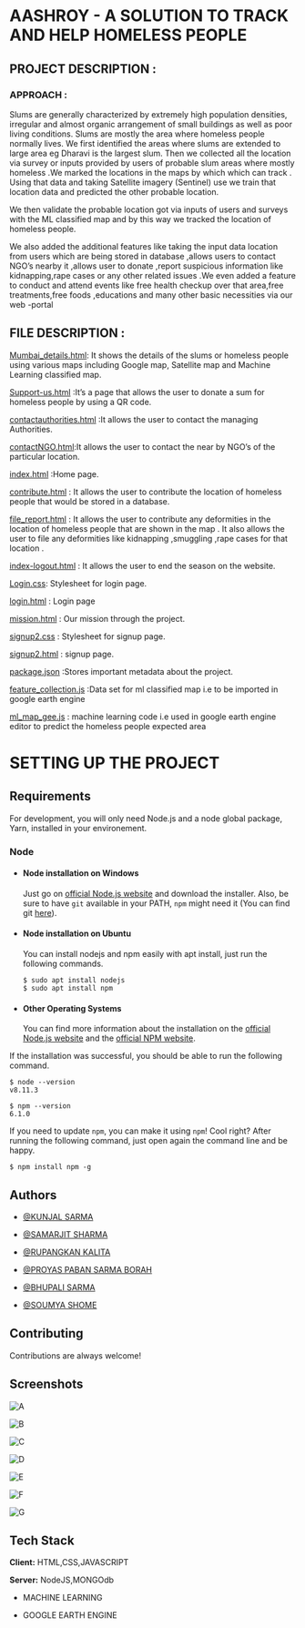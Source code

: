 
# AASHROY - A SOLUTION TO TRACK AND HELP HOMELESS PEOPLE




## PROJECT DESCRIPTION :
### APPROACH :

Slums are generally characterized by extremely high population densities, irregular and almost organic arrangement of small buildings  as well as poor living conditions.
Slums are mostly the area where homeless people normally lives.
We first identified the areas where slums are extended to large area eg Dharavi is the largest slum. Then we  collected all the location via survey or inputs provided by users of probable slum areas where mostly homeless .We marked the locations in the maps by which which can track . 
Using that data and taking Satellite imagery (Sentinel) use we train that location data and predicted the other probable location.

We then validate the probable location got via inputs of users and surveys with the ML classified map and by this way we tracked the location of homeless people.

We also added the additional features like taking the input data location from users which are being stored in database ,allows users to contact NGO’s nearby it ,allows user to donate ,report suspicious information like kidnapping,rape cases or any other related issues .We even added a feature to conduct and attend events like free health checkup over that area,free treatments,free foods ,educations and many other basic necessities via our web -portal


## FILE  DESCRIPTION :

[Mumbai_details.html](https://github.com/Spritan/AASHROY/blob/main/Mumbai_details.html): It shows the details of the slums or homeless people using various maps including Google map, Satellite map and Machine Learning classified map.
 
[Support-us.html](https://github.com/Spritan/AASHROY/blob/main/Support-us.html) :It’s a page that allows the user to donate a sum for homeless people by using a QR code.
 
[contactauthorities.html](https://github.com/Spritan/AASHROY/blob/main/contact%20authorities.html) :It allows the user to contact the managing Authorities.
 
[contactNGO.html](https://github.com/Spritan/AASHROY/blob/main/contactNGO.html):It allows the user to contact the near by NGO’s of the particular location.
 
[index.html](https://github.com/Spritan/AASHROY/blob/main/index.html) :Home page.
 
[contribute.html](https://github.com/Spritan/AASHROY/blob/main/contribute.html) : It allows the user to contribute the location of homeless people that would be stored in a database.
 
[file_report.html](https://github.com/Spritan/AASHROY/blob/main/file_report.html) : It allows the user to contribute any deformities in the location of homeless people that are shown in the map . It also allows the user to file any deformities like kidnapping ,smuggling ,rape cases for that location . 
 
[index-logout.html](https://github.com/Spritan/AASHROY/blob/main/index-logout.html) : It allows the user to end the season on the website.
 
[Login.css](https://github.com/Spritan/AASHROY/blob/main/login.css): Stylesheet for login page.
 
[login.html](https://github.com/Spritan/AASHROY/blob/main/login.html) : Login page
 
[mission.html](https://github.com/Spritan/AASHROY/blob/main/mission.html) : Our mission through the project.
 
[signup2.css](https://github.com/Spritan/AASHROY/blob/main/signup2.css) : Stylesheet for signup page.
 
[signup2.html](https://github.com/Spritan/AASHROY/blob/main/signup2.html) : signup page.
 
[package.json](https://github.com/Spritan/AASHROY/blob/main/package.json) :Stores important metadata about the project.
 
 
[feature_collection.js](https://github.com/Spritan/AASHROY/blob/main/feature_collection.js) :Data set for ml classified map i.e to be imported in google earth engine
 
[ml_map_gee.js](https://github.com/Spritan/AASHROY/blob/main/ml_map_gee.js) : machine learning code i.e used in google earth engine editor to predict the homeless people expected area







# SETTING UP THE PROJECT
## Requirements

For development, you will only need Node.js and a node global package, Yarn, installed in your environement.

### Node
- #### Node installation on Windows

  Just go on [official Node.js website](https://nodejs.org/) and download the installer.
Also, be sure to have `git` available in your PATH, `npm` might need it (You can find git [here](https://git-scm.com/)).

- #### Node installation on Ubuntu

  You can install nodejs and npm easily with apt install, just run the following commands.

      $ sudo apt install nodejs
      $ sudo apt install npm

- #### Other Operating Systems
  You can find more information about the installation on the [official Node.js website](https://nodejs.org/) and the [official NPM website](https://npmjs.org/).

If the installation was successful, you should be able to run the following command.

    $ node --version
    v8.11.3

    $ npm --version
    6.1.0

If you need to update `npm`, you can make it using `npm`! Cool right? After running the following command, just open again the command line and be happy.

    $ npm install npm -g


  
## Authors

- [@KUNJAL SARMA](https://github.com/KunjalSarma)

- [@SAMARJIT SHARMA](https://github.com/UntrainedAnimal)
- [@RUPANGKAN KALITA](https://github.com/Rupangkan/)
- [@PROYAS PABAN SARMA BORAH](https://github.com/Spritan)
- [@BHUPALI SARMA](https://github.com/bhupalisarma)
- [@SOUMYA SHOME](https://github.com/ABexcalibur)

  
## Contributing

Contributions are always welcome!



  
## Screenshots

![A](https://user-images.githubusercontent.com/62415937/134726967-98215bcf-9f78-43d1-9bcd-6de2b49fbe8f.PNG)

![B](https://user-images.githubusercontent.com/62415937/134726889-71a8cc04-94f9-4df9-9a82-485b89359884.PNG)

![C](https://user-images.githubusercontent.com/62415937/134726980-f0b85a6e-79ab-4513-b326-2f5b7b2da02f.PNG)

![D](https://user-images.githubusercontent.com/62415937/134726986-f489bacd-ec90-4833-80ee-3efcb65b02ae.PNG)

![E](https://user-images.githubusercontent.com/62415937/134727004-5f3f404a-c497-44e6-a1c1-7a5e20d321da.PNG)

![F](https://user-images.githubusercontent.com/62415937/134727083-230a222a-acc2-4d1d-9787-e0d9f7585fe4.PNG)

![G](https://user-images.githubusercontent.com/62415937/134726912-fc419e93-f964-40f3-8cc6-05bb1b5ac47e.PNG)

## Tech Stack


**Client:** HTML,CSS,JAVASCRIPT
 
**Server:** NodeJS,MONGOdb

- MACHINE LEARNING 

- GOOGLE EARTH ENGINE
 

  
